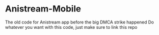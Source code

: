 # Anistream-Mobile
The old code for Anistream app before the big DMCA strike happened
Do whatever you want with this code, just make sure to link this repo

